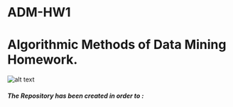 # ADM-HW1

# Algorithmic Methods of Data Mining Homework.

![alt text](https://photos1.blogger.com/blogger/1244/4149/1600/ML_1col_202.2.jpg "Sapienza Università di Roma")

##### The Repository has been created in order to :



